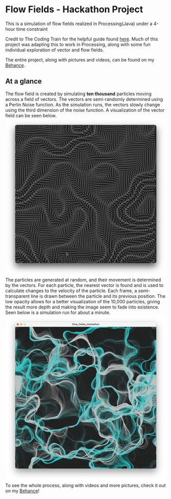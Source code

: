 # Flow Fields - Hackathon Project
This is a simulation of flow fields realized in Processing(Java) under a 4-hour time constraint

Credit to The Coding Train for the helpful guide found [here](https://www.youtube.com/watch?v=BjoM9oKOAKY&list=PLJ4719mkxmAg438ROtpsuNQJ5CPqe70jx&index=20&t=19s&pp=gAQBiAQB). Much of this project was adapting this to work in Processing, along with some fun individual exploration of vector and flow fields.

The entire project, along with pictures and videos, can be found on my [Behance](https://www.behance.net/gallery/185467187/Flow-Fields-Hackathon-Project).

## At a glance
The flow field is created by simulating **ten thousand** particles moving across a field of vectors. The vectors are semi-randomly determined using a Perlin Noise function. As the simulation runs, the vectors slowly change using the third dimension of the noise function. A visualization of the vector field can be seen below.
![A visualization of the Perlin Noise vector field used for the particle simulation](./Vector-Field-Visualization.png)
The particles are generated at random, and their movement is determined by the vectors. For each particle, the nearest vector is found and is used to calculate changes to the velocity of the particle. Each frame, a semi-transparent line is drawn between the particle and its previous position. The low opacity allows for a better visualization of the 10,000 particles, giving the result more depth and making the image seem to fade into existence. Seen below is a simulation run for about a minute.
![A picture of one of the flow field simulations](./Flow-Field-BlueWhite.png)
To see the whole process, along with videos and more pictures, check it out on my [Behance](https://www.behance.net/gallery/185467187/Flow-Fields-Hackathon-Project)!
